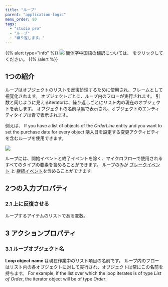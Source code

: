 ```yaml
---
title: "ループ"
parent: "application-logic"
menu_order: 80
tags:
  - "studio pro"
  - "ループ"
  - "繰り返します。"
---
```


{{% alert type="info" %}}
<img src="attachments/chinese-translation/china.png" style="display: inline-block; margin: 0" /> 簡体字中国語の翻訳については、 [<unk> <unk> <unk>](https://cdn.mendix.tencent-cloud.com/documentation/refguide8/loop.pdf) をクリックしてください。
{{% /alert %}}

## 1つの紹介

ループはオブジェクトのリストを反復処理するために使用され、フレームとして視覚化されます。 オブジェクトごとに、ループ内のフローが実行されます。 引数と同じように見えるiteratorは、繰り返しごとにリスト内の現在のオブジェクトを表します。 オブジェクトの名前は黒で表示され、オブジェクトのエンティティタイプは青で表示されます。

例えば、 If you have a list of objects of the *OrderLine* entity and you want to set the purchase date for every object 購入日を設定する変更アクティビティを含むループを使用できます。

![](attachments/loop/loop.png)

ループには、開始イベントと終了イベントを除く、マイクロフローで使用されるすべてのタイプの要素を含めることができます。 ループのみが [ブレークイベント](break-event) と [継続イベント](continue-event)を含めることができます。

## 2つの入力プロパティ

### 2.1 上に反復させる

ループするアイテムのリストである変数。

## 3 アクションプロパティ

### 3.1 ループオブジェクト名

**Loop object name** は現在作業中のリスト項目の名前です。 ループ内のフローはリスト内の各オブジェクトに対して実行され、オブジェクトは常にこの名前を持ちます。 For example, if the list over which the loop iterates is of type *List of Order*, the iterator object will be of type *Order*.